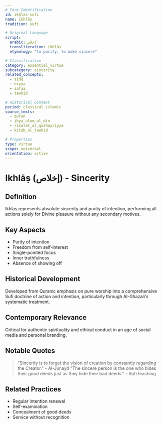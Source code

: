 ```yaml
---
# Core Identification
id: ikhlas-sufi
name: Ikhlāṣ
tradition: sufi

# Original Language
script:
  arabic: إخلاص
  transliteration: ikhlāṣ
  etymology: "to purify, to make sincere"

# Classification
category: essential_virtue
subcategory: sincerity
related_concepts:
  - sidq
  - niyya
  - safaa
  - tawhid

# Historical Context
period: classical_islamic
source_texts:
  - quran
  - ihya_ulum_al_din
  - risalat_al_qushayriyya
  - kitab_al_tawhid

# Properties
type: virtue
scope: universal
orientation: active
---
```


# Ikhlāṣ (إخلاص) - Sincerity

## Definition
Ikhlāṣ represents absolute sincerity and purity of intention, performing all actions solely for Divine pleasure without any secondary motives.

## Key Aspects
- Purity of intention
- Freedom from self-interest
- Single-pointed focus
- Inner truthfulness
- Absence of showing off

## Historical Development
Developed from Quranic emphasis on pure worship into a comprehensive Sufi doctrine of action and intention, particularly through Al-Ghazali's systematic treatment.

## Contemporary Relevance
Critical for authentic spirituality and ethical conduct in an age of social media and personal branding.

## Notable Quotes
> "Sincerity is to forget the vision of creation by constantly regarding the Creator." - Al-Junayd
> "The sincere person is the one who hides their good deeds just as they hide their bad deeds." - Sufi teaching

## Related Practices
- Regular intention renewal
- Self-examination
- Concealment of good deeds
- Service without recognition